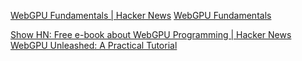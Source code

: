 
[WebGPU Fundamentals | Hacker News](https://news.ycombinator.com/item?id=35579334)
[WebGPU Fundamentals](https://webgpufundamentals.org/)

[Show HN: Free e-book about WebGPU Programming | Hacker News](https://news.ycombinator.com/item?id=41156872)
[WebGPU Unleashed: A Practical Tutorial](https://shi-yan.github.io/webgpuunleashed/)
